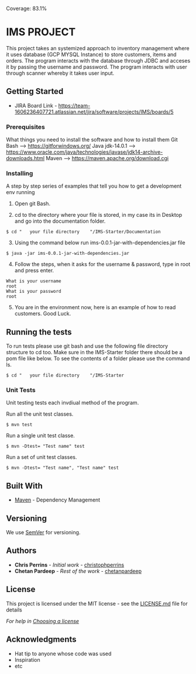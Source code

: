 Coverage: 83.1%
# IMS PROJECT

This project takes an systemized approach to inventory management where it uses database (GCP MYSQL Instance) to store customers, items and orders. The program interacts with the database through JDBC and acceses it by passing the username and password. The program interacts with user through scanner whereby it takes user input.

## Getting Started

- JIRA Board Link - https://team-1606236407721.atlassian.net/jira/software/projects/IMS/boards/5

### Prerequisites

What things you need to install the software and how to install them
Git Bash --> https://gitforwindows.org/
Java jdk-14.0.1 --> https://www.oracle.com/java/technologies/javase/jdk14-archive-downloads.html
Maven --> https://maven.apache.org/download.cgi

### Installing

A step by step series of examples that tell you how to get a development env running

1. Open git Bash.

2. cd to the directory where your file is stored, in my case its in Desktop and go into the documentation folder.

```
$ cd "   your file directory    "/IMS-Starter/Documentation
```

3. Using the command below run ims-0.0.1-jar-with-dependencies.jar file

```
$ java -jar ims-0.0.1-jar-with-dependencies.jar
```

4. Follow the steps, when it asks for the username & password, type in root and press enter.

```
What is your username
root
What is your password
root
```

5. You are in the environment now, here is an example of how to read customers. Good Luck. 

## Running the tests

To run tests please use git bash and use the following file directory structure to cd too. Make sure in the IMS-Starter folder there should be a pom file like below. To see the contents of a folder please use the command ls.

```
$ cd "   your file directory    "/IMS-Starter
```

### Unit Tests 
Unit testing tests each invdiual method of the program. 

Run all the unit test classes.

```
$ mvn test
```

Run a single unit test classe.

```
$ mvn -Dtest= "Test name" test
```

Run a set of unit test classes.

```
$ mvn -Dtest= "Test name", "Test name" test
```


## Built With

* [Maven](https://maven.apache.org/) - Dependency Management

## Versioning

We use [SemVer](http://semver.org/) for versioning.

## Authors

* **Chris Perrins** - *Initial work* - [christophperrins](https://github.com/christophperrins)
* **Chetan Pardeep** - *Rest of the work* - [chetanpardeep](https://github.com/QAcpardeep)

## License

This project is licensed under the MIT license - see the [LICENSE.md](LICENSE.md) file for details 

*For help in [Choosing a license](https://choosealicense.com/)*

## Acknowledgments

* Hat tip to anyone whose code was used
* Inspiration
* etc
